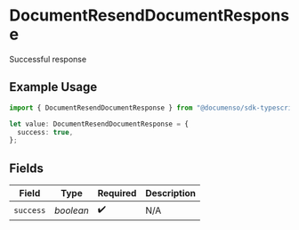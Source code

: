 # DocumentResendDocumentResponse

Successful response

## Example Usage

```typescript
import { DocumentResendDocumentResponse } from "@documenso/sdk-typescript/models/operations";

let value: DocumentResendDocumentResponse = {
  success: true,
};
```

## Fields

| Field              | Type               | Required           | Description        |
| ------------------ | ------------------ | ------------------ | ------------------ |
| `success`          | *boolean*          | :heavy_check_mark: | N/A                |